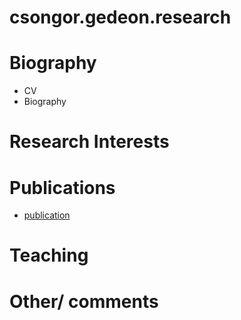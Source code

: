 # csongor.gedeon.research

# Biography
- CV
- Biography

# Research Interests

# Publications
- [publication](https://www.mdpi.com/2072-4292/14/9/2025)
# Teaching

# Other/ comments

